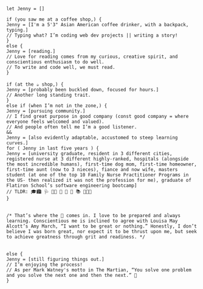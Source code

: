 
`let Jenny = []`

`if (you saw me at a coffee shop,) {`
<br> 
`Jenny = [I'm a 5'3" Asian American coffee drinker, with a backpack, typing.] `
  <br> 
  `// Typing what? I’m coding web dev projects || writing a story! `
  <br> 
`}`
<br> 
`else {`
<br> 
  `Jenny = [reading.]`
  <br> 
  `// Love for reading comes from my curious, creative spirit, and conscientious enthusiasm to do well.`
  <br> 
  `// To write and code well, we must read.`
  <br> 
`}`
<br>
<br> 
`if (at the ☕️ shop,) {`
<br> 
  `Jenny = [probably been buckled down, focused for hours.]`
  <br> 
  `// Another long standing trait.`
  <br> 
`}`
<br> 
`else if (when I’m not in the zone,) {`
<br> 
  `Jenny = [pursuing community.]`
  <br> 
  `// I find great purpose in good company (const good company = where everyone feels welcomed and valued).`
  <br> 
  `// And people often tell me I’m a good listener.`
  <br> 
`&&`
<br> 
  `Jenny = [also evidently adaptable, accustomed to steep learning curves.]`
  <br> 
  `for ( Jenny in last five years ) {`
  <br> 
  `Jenny = [university graduate, resident in 3 different cities, registered nurse at 3 different highly-ranked, hospitals (alongside the most incredible humans), first-time dog mom, first-time homeowner, first-time aunt (now to 3 nieces), fiance and now wife, masters student (at one of the top 10 Family Nurse Practitioner Programs in the US- then realized it was not the profession for me), graduate of Flatiron School’s software engineering bootcamp]`
  <br> 
  `// TLDR: 🎓🏙 🩺 🐕‍🦺 🏡 🍼 💍 📚 👩🏻‍💻`
  <br> 
`}`
<br> 
<br> 

`/* That’s where the 🎒 comes in. I love to be prepared and always learning. Conscientious me is inclined to agree with Louisa May Alcott’s Amy March, “I want to be great or nothing.” Honestly, I don’t believe I was born great, nor expect it to be thrust upon me, but seek to achieve greatness through grit and readiness. */`
<br>
<br>

`else {`
<br> 
  `Jenny = [still figuring things out.]`
  <br> 
  `// I’m enjoying the process!`
  <br> 
  `// As per Mark Watney's motto in The Martian, “You solve one problem and you solve the next one and then the next.” 🚀`
  <br> 
  `}`
  <br> 
  

